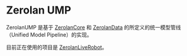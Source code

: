 # Zerolan UMP

ZerolanUMP 是基于 [ZerolanCore](https://github.com/AkagawaTsurunaki/zerolan-core) 和 [ZerolanData](https://github.com/AkagawaTsurunaki/zerolan-data) 的所定义的统一模型管线（Unified Model Pipeline）的实现。

目前正在使用的项目是 [ZerolanLiveRobot](https://github.com/AkagawaTsurunaki/ZerolanLiveRobot)。